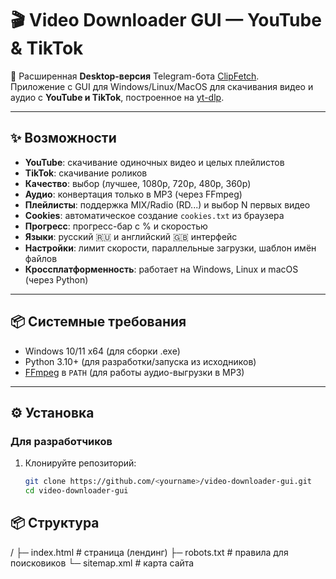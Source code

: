 # 🎬 Video Downloader GUI — YouTube & TikTok

🚀 Расширенная **Desktop-версия** Telegram-бота [ClipFetch](https://t.me/ClipFetchBot).  
Приложение с GUI для Windows/Linux/MacOS для скачивания видео и аудио с **YouTube и TikTok**, построенное на [yt-dlp](https://github.com/yt-dlp/yt-dlp).

---

## ✨ Возможности

- **YouTube**: скачивание одиночных видео и целых плейлистов  
- **TikTok**: скачивание роликов  
- **Качество**: выбор (лучшее, 1080p, 720p, 480p, 360p)  
- **Аудио**: конвертация только в MP3 (через FFmpeg)  
- **Плейлисты**: поддержка MIX/Radio (RD...) и выбор N первых видео  
- **Cookies**: автоматическое создание `cookies.txt` из браузера  
- **Прогресс**: прогресс-бар с % и скоростью  
- **Языки**: русский 🇷🇺 и английский 🇬🇧 интерфейс  
- **Настройки**: лимит скорости, параллельные загрузки, шаблон имён файлов  
- **Кроссплатформенность**: работает на Windows, Linux и macOS (через Python)  

---

## 📦 Системные требования

- Windows 10/11 x64 (для сборки .exe)  
- Python 3.10+ (для разработки/запуска из исходников)  
- [FFmpeg](https://ffmpeg.org/download.html) в `PATH` (для работы аудио-выгрузки в MP3)  

---

## ⚙️ Установка

### Для разработчиков

1. Клонируйте репозиторий:
   ```bash
   git clone https://github.com/<yourname>/video-downloader-gui.git
   cd video-downloader-gui


## 📦 Структура
/
├─ index.html # страница (лендинг)
├─ robots.txt # правила для поисковиков
└─ sitemap.xml # карта сайта
